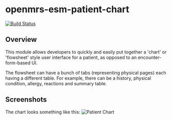 # openmrs-esm-patient-chart

[![Build Status](https://travis-ci.org/openmrs/openmrs-esm-patient-chart.svg?branch=master)](https://travis-ci.org/openmrs/openmrs-esm-patient-chart)


## Overview
This module allows developers to quickly and easily put together a 'chart' or 'flowsheet' style user interface for a patient, as opposed to an encounter-form-based UI.

The flowsheet can have a bunch of tabs (representing physical pages) each having a different table. For example, there can be a history, physical condition, allergy, reactions and summary table.

## Screenshots
The chart looks something like this:
![Patient Chart](https://wiki.openmrs.org/download/attachments/229442375/patient%20chart%201.3.0%20add%20allergy.gif?version=1&modificationDate=1570802394000&api=v2)
